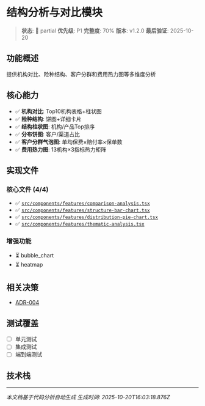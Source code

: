# 结构分析与对比模块

> **状态**: 🚧 partial
> **优先级**: P1
> **完整度**: 70%
> **版本**: v1.2.0
> **最后验证**: 2025-10-20

## 功能概述

提供机构对比、险种结构、客户分群和费用热力图等多维度分析

## 核心能力

- ✅ **机构对比**: Top10机构表格+柱状图
- ✅ **险种结构**: 饼图+详细卡片
- ✅ **结构柱状图**: 机构/产品Top排序
- ✅ **分布饼图**: 客户/渠道占比
- ✅ **客户分群气泡图**: 单均保费×赔付率×保单数
- ✅ **费用热力图**: 13机构×3指标热力矩阵

## 实现文件

### 核心文件 (4/4)

- ✅ [`src/components/features/comparison-analysis.tsx`](../../../src/components/features/comparison-analysis.tsx)
- ✅ [`src/components/features/structure-bar-chart.tsx`](../../../src/components/features/structure-bar-chart.tsx)
- ✅ [`src/components/features/distribution-pie-chart.tsx`](../../../src/components/features/distribution-pie-chart.tsx)
- ✅ [`src/components/features/thematic-analysis.tsx`](../../../src/components/features/thematic-analysis.tsx)

### 增强功能

- ⏳ bubble_chart
- ⏳ heatmap

## 相关决策

- [ADR-004](../../02_decisions/ADR-004.md)

## 测试覆盖

- [ ] 单元测试
- [ ] 集成测试
- [ ] 端到端测试

## 技术栈


---

*本文档基于代码分析自动生成*
*生成时间: 2025-10-20T16:03:18.876Z*
